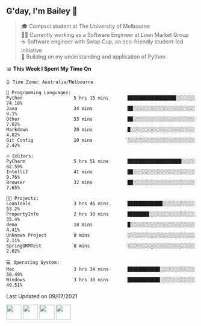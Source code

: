 ## G'day, I'm Bailey 👋

> 🎓 Compsci student at The University of Melbourne <br>
> 👨‍💻 Currently working as a Software Engineer at Loan Market Group <br>
> ☕️ Software engineer with Swap Cup, an eco-friendly student-led initiative <br>
> 🌱 Building on my understanding and application of Python

<!--START_SECTION:waka-->
📊 **This Week I Spent My Time On** 

```text
⌚︎ Time Zone: Australia/Melbourne

💬 Programming Languages: 
Python                   5 hrs 15 mins       ██████████████████░░░░░░░   74.18% 
Java                     34 mins             ██░░░░░░░░░░░░░░░░░░░░░░░   8.1% 
Other                    33 mins             ██░░░░░░░░░░░░░░░░░░░░░░░   7.82% 
Markdown                 20 mins             █░░░░░░░░░░░░░░░░░░░░░░░░   4.82% 
Git Config               10 mins             ░░░░░░░░░░░░░░░░░░░░░░░░░   2.42%

🔥 Editors: 
PyCharm                  5 hrs 51 mins       ████████████████████░░░░░   82.59% 
IntelliJ                 41 mins             ██░░░░░░░░░░░░░░░░░░░░░░░   9.76% 
Browser                  32 mins             ██░░░░░░░░░░░░░░░░░░░░░░░   7.65%

🐱‍💻 Projects: 
LoanTools                3 hrs 46 mins       █████████████░░░░░░░░░░░░   53.2% 
PropertyInfo             2 hrs 30 mins       ████████░░░░░░░░░░░░░░░░░   35.4% 
demo                     18 mins             █░░░░░░░░░░░░░░░░░░░░░░░░   4.41% 
Unknown Project          8 mins              ░░░░░░░░░░░░░░░░░░░░░░░░░   2.11% 
SpringORMTest            8 mins              ░░░░░░░░░░░░░░░░░░░░░░░░░   2.02%

💻 Operating System: 
Mac                      3 hrs 34 mins       ████████████░░░░░░░░░░░░░   50.49% 
Windows                  3 hrs 30 mins       ████████████░░░░░░░░░░░░░   49.51%

```


 Last Updated on 09/07/2021
<!--END_SECTION:waka-->

[<img height="40px" src="https://img.icons8.com/ios-filled/2x/linkedin.png">](https://linkedin.com/in/baileybutler1)
[<img height="40px" src="https://img.icons8.com/ios-filled/2x/github.png">](https://github.com/baely)
[<img height="40px" src="https://img.icons8.com/ios-filled/2x/salesforce.png">](https://trailblazer.me/id/baileybutler)
[<img height="40px" src="https://img.icons8.com/ios-filled/2x/instagram.png">](https://instagram.com/bae1y)
